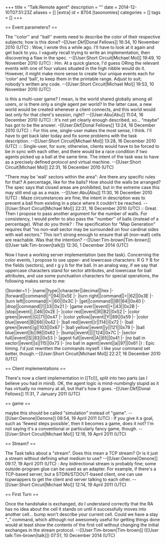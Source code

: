 +++
title = "Talk:Remote agent"
description = ""
date = 2014-12-10T07:51:23Z
aliases = []
[extra]
id = 8704
[taxonomies]
categories = []
tags = []
+++

== Event parameters? ==

The ''color'' and ''ball'' events need to describe the color of their respective subjects; how is this done? –[[User:Dkf|Donal Fellows]] 16:34, 10 November 2010 (UTC)
: Wow, I wrote this a while ago. I'll have to look at it again and get back to you. I vaguely recall trying to write an implementation, then discovering a flaw in the spec. --[[User:Short Circuit|Michael Mol]] 19:49, 10 November 2010 (UTC)
: Hm. At a quick glance, I'd guess ORing the relevant events with one of four values situated in the high nibble would do it. However, it might make more sense to create four unique events each for 'color' and 'ball', to keep them in the printable range. Adjust to suit; nobody's written any code. --[[User:Short Circuit|Michael Mol]] 19:53, 10 November 2010 (UTC)

Is this a multi-user game? I mean, is the world shared globally among all users, or is there only a single agent per world? In the latter case, a new world would be created whenever a client connects, and this world would last only for that client's session, right? --[[User:Abu|Abu]] 11:04, 16 December 2010 (UTC)
: It's not yet clearly enough described, so… “maybe” has got to be the answer. –[[User:Dkf|Donal Fellows]] 13:24, 16 December 2010 (UTC)
:: For this one, single-user makes the most sense, I think. I'll have to get back later today and fix some problems with the task description. --[[User:Short Circuit|Michael Mol]] 13:28, 16 December 2010 (UTC)
::: Single-user, for sure; otherwise, clients would have to be forced to be in sync with each other, and there would be a race condition if two agents picked up a ball at the same time. The intent of the task was to have as a precisely defined protocol and virtual machine. --[[User:Short Circuit|Michael Mol]] 22:31, 16 December 2010 (UTC)

"There may be 'wall' sectors within the area": Are there any specific rules for that? A percentage, like for the balls? How should the walls be arranged? The spec says that closed areas are prohibited, but in the extreme case this may still end up as a maze. --[[User:Abu|Abu]] 11:30, 16 December 2010 (UTC)
: Maze circumstances are fine; the intent in description was to prevent a ball from existing in a place where it couldn't be reached. --[[User:Short Circuit|Michael Mol]] 22:31, 16 December 2010 (UTC)
:: Great. Then I propose to pass another argument for the number of walls. For consistency, I would prefer to also pass the ''number'' of balls (instead of a percentage). What do you think?
: The specification for "Map Generation" requires that "no non-wall sector may be surrounded on four cardinal sides with wall sectors." This isn't strong enough to ensure that all (non-wall) cells are reachable. Was that the intention? --[[User:Tim-brown|Tim-brown]] ([[User talk:Tim-brown|talk]]) 12:30, 1 December 2014 (UTC)

Now I have a working server implementation (see the task). Concerning the color events, I propose to use upper- and lowercase characters: R G Y B for the fields (sectors), and r g y b for the ball. In an analog way, if we say that uppercase characters stand for sector attributes, and lowercase for ball attributes, and use some punctuation characters for special operations, the following makes sense to me:

{|border=1
|-
|name||type||character||decimal||hex
|-
|forward||command||^||94||0x5E
|-
|turn right||command||>||62||0x3E
|-
|turn left||command||<||60||0x3C
|-
|get||command|||@||64||0x40
|-
|drop||command||!||33||0x21
|-
|game over||event||+||43||0x2B
|-
|stop||event||.||46||0x2E
|-
|color red||event||R||82||0x52
|-
|color green||event||G||71||0x47
|-
|color yellow||event||Y||89||0x59
|-
|color blue||event||B||66||0x42
|-
|ball red||event||r||114||0x72
|-
|ball green||event||g||103||0x67
|-
|ball yellow||event||y||121||0x79
|-
|ball blue||event||b||98||0x62
|-
|bump||event||<nowiki>|</nowiki>||124||0x7C
|-
|sector full||event||S||83||0x53
|-
|agent full||event||A||65||0x41
|-
|no ball in sector||event||s||115||0x73
|-
|no ball in agent||event||a||97||0x61
|}
: Epic timing. I'd just rewritten the commands myself. I like your command set better, though.--[[User:Short Circuit|Michael Mol]] 22:27, 16 December 2010 (UTC)

== Client implementations ==

There's now a client implementation in [[Tcl]], split into two parts (as I believe you had in mind). OK, the agent logic is mind-numbingly stupid as it has virtually no memory at all, but that's how it goes. –[[User:Dkf|Donal Fellows]] 11:31, 7 January 2011 (UTC)

== game ==

maybe this should be called "simulation" instead of "game". --[[User:Oenone|Oenone]] 08:54, 19 April 2011 (UTC)
: If you give it a goal, such as 'fewest steps possible', then it becomes a game, does it not? I'm not saying it's a conventional or particularly fancy game, though. --[[User:Short Circuit|Michael Mol]] 12:16, 19 April 2011 (UTC)

== Stream? ==

The Task talks about a "stream". Does this mean a TCP stream? Or is it just a stream without defining what medium to use? --[[User:Oenone|Oenone]] 09:17, 19 April 2011 (UTC)
: Any bidirectional stream is probably fine; some outside-program glue can be used as an adapter. For example, if there's a TCP-based server, but a STDIN/STDOUT-based client, one can use tcpwrappers to get the client and server talking to each other. --[[User:Short Circuit|Michael Mol]] 12:14, 19 April 2011 (UTC)

== First Turn ==

Once the handshake is exchanged, do I understand correctly that the RA has no idea about the cell it stands on until it successfully moves into another cell... bump won't describe your current cell. Could we have a stay "_" command, which although not awesomely useful for getting things done would at least show the contents of the first cell without changing the initial exchanges in the stream protocol. --[[User:Tim-brown|Tim-brown]] ([[User talk:Tim-brown|talk]]) 07:51, 10 December 2014 (UTC)
